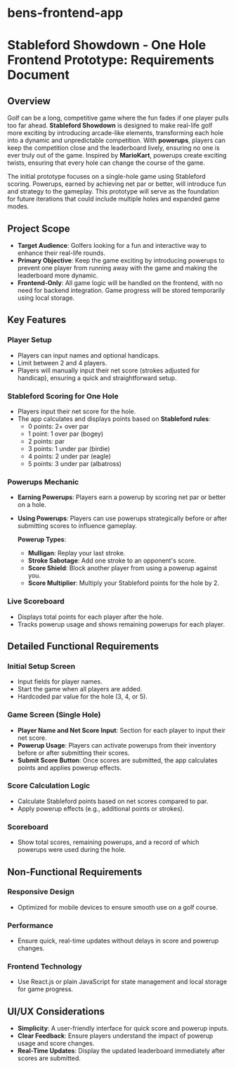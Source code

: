 # bens-frontend-app
# Stableford Showdown - One Hole Frontend Prototype: Requirements Document

## Overview
Golf can be a long, competitive game where the fun fades if one player pulls too far ahead. **Stableford Showdown** is designed to make real-life golf more exciting by introducing arcade-like elements, transforming each hole into a dynamic and unpredictable competition. With **powerups**, players can keep the competition close and the leaderboard lively, ensuring no one is ever truly out of the game. Inspired by **MarioKart**, powerups create exciting twists, ensuring that every hole can change the course of the game.

The initial prototype focuses on a single-hole game using Stableford scoring. Powerups, earned by achieving net par or better, will introduce fun and strategy to the gameplay. This prototype will serve as the foundation for future iterations that could include multiple holes and expanded game modes.

## Project Scope
- **Target Audience**: Golfers looking for a fun and interactive way to enhance their real-life rounds.
- **Primary Objective**: Keep the game exciting by introducing powerups to prevent one player from running away with the game and making the leaderboard more dynamic.
- **Frontend-Only**: All game logic will be handled on the frontend, with no need for backend integration. Game progress will be stored temporarily using local storage.

## Key Features

### Player Setup
- Players can input names and optional handicaps.
- Limit between 2 and 4 players.
- Players will manually input their net score (strokes adjusted for handicap), ensuring a quick and straightforward setup.

### Stableford Scoring for One Hole
- Players input their net score for the hole.
- The app calculates and displays points based on **Stableford rules**:
  - 0 points: 2+ over par
  - 1 point: 1 over par (bogey)
  - 2 points: par
  - 3 points: 1 under par (birdie)
  - 4 points: 2 under par (eagle)
  - 5 points: 3 under par (albatross)

### Powerups Mechanic
- **Earning Powerups**: Players earn a powerup by scoring net par or better on a hole.
- **Using Powerups**: Players can use powerups strategically before or after submitting scores to influence gameplay.
  
  **Powerup Types**:
  - **Mulligan**: Replay your last stroke.
  - **Stroke Sabotage**: Add one stroke to an opponent's score.
  - **Score Shield**: Block another player from using a powerup against you.
  - **Score Multiplier**: Multiply your Stableford points for the hole by 2.

### Live Scoreboard
- Displays total points for each player after the hole.
- Tracks powerup usage and shows remaining powerups for each player.

## Detailed Functional Requirements

### Initial Setup Screen
- Input fields for player names.
- Start the game when all players are added.
- Hardcoded par value for the hole (3, 4, or 5).

### Game Screen (Single Hole)
- **Player Name and Net Score Input**: Section for each player to input their net score.
- **Powerup Usage**: Players can activate powerups from their inventory before or after submitting their scores.
- **Submit Score Button**: Once scores are submitted, the app calculates points and applies powerup effects.

### Score Calculation Logic
- Calculate Stableford points based on net scores compared to par.
- Apply powerup effects (e.g., additional points or strokes).

### Scoreboard
- Show total scores, remaining powerups, and a record of which powerups were used during the hole.

## Non-Functional Requirements

### Responsive Design
- Optimized for mobile devices to ensure smooth use on a golf course.

### Performance
- Ensure quick, real-time updates without delays in score and powerup changes.

### Frontend Technology
- Use React.js or plain JavaScript for state management and local storage for game progress.

## UI/UX Considerations
- **Simplicity**: A user-friendly interface for quick score and powerup inputs.
- **Clear Feedback**: Ensure players understand the impact of powerup usage and score changes.
- **Real-Time Updates**: Display the updated leaderboard immediately after scores are submitted.
